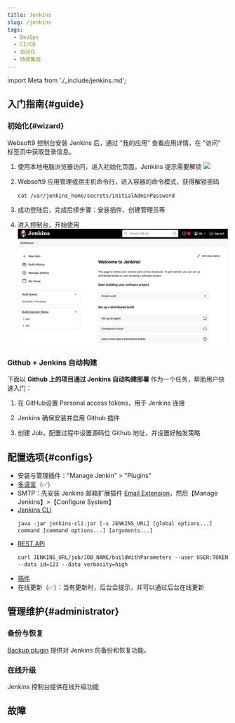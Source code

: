 ```yaml
---
title: Jenkins
slug: /jenkins
tags:
  - DevOps
  - CI/CD
  - 自动化
  - 持续集成
---
```


import Meta from './_include/jenkins.md';

<Meta name="meta" />

## 入门指南{#guide}

### 初始化{#wizard}

Websoft9 控制台安装 Jenkins 后，通过 "我的应用" 查看应用详情，在 "访问" 标签页中获取登录信息。  

1. 使用本地电脑浏览器访问，进入初始化页面，Jenkins 提示需要解锁
   ![](https://libs.websoft9.com/Websoft9/DocsPicture/zh/jenkins/jenkins-installstart-websoft9.png)

2. Websoft9 应用管理或宿主机命令行，进入容器的命令模式，获得解锁密码

   ```
   cat /var/jenkins_home/secrets/initialAdminPassword
   ```

3. 成功登陆后，完成后续步骤：安装插件、创建管理员等  

4. 进入控制台，开始使用
   ![](./assets/jenkins-backend-websoft9.png)

### Github + Jenkins 自动构建

下面以 **Github 上的项目通过 Jenkins 自动构建部署** 作为一个任务，帮助用户快速入门：

1. 在 GitHub设置 Personal access tokens，用于 Jenkins 连接

2. Jenkins 确保安装并启用 Github 插件

3. 创建 Job，配置过程中设置源码位 Github 地址，并设置好触发策略

## 配置选项{#configs}

- 安装与管理插件："Manage Jenkin" > "Plugins"
- [多语言]((https://www.jenkins.io/doc/book/using/using-local-language/))（✅）
- SMTP：先安装 Jenkins 邮箱扩展插件 [Email Extension](https://plugins.jenkins.io/email-ext/)，然后【Manage Jenkins】>【Configure System】
- [Jenkins CLI](https://www.jenkins.io/zh/doc/book/managing/cli/) 
   ```
   java -jar jenkins-cli.jar [-s JENKINS_URL] [global options...] command [command options...] [arguments...]
   ```
- [REST API](https://www.jenkins.io/doc/book/using/remote-access-api/) 
   ```
   curl JENKINS_URL/job/JOB_NAME/buildWithParameters --user USER:TOKEN --data id=123 --data verbosity=high
   ```
- [插件](../jenkins#installplugin)
- 在线更新（✅）：当有更新时，后台会提示，并可以通过后台在线更新

## 管理维护{#administrator}

### 备份与恢复

[Backup plugin](https://plugins.jenkins.io/backup/) 提供对 Jenkins 的备份和恢复功能。  

### 在线升级

Jenkins 控制台提供在线升级功能

## 故障